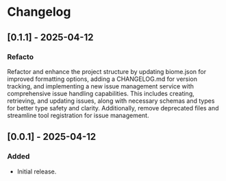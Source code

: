 # Changelog

## [0.1.1] - 2025-04-12

### Refacto
Refactor and enhance the project structure by updating biome.json for improved formatting options, adding a CHANGELOG.md for version tracking, and implementing a new issue management service with comprehensive issue handling capabilities. This includes creating, retrieving, and updating issues, along with necessary schemas and types for better type safety and clarity. Additionally, remove deprecated files and streamline tool registration for issue management.

## [0.0.1] - 2025-04-12
### Added
- Initial release.
